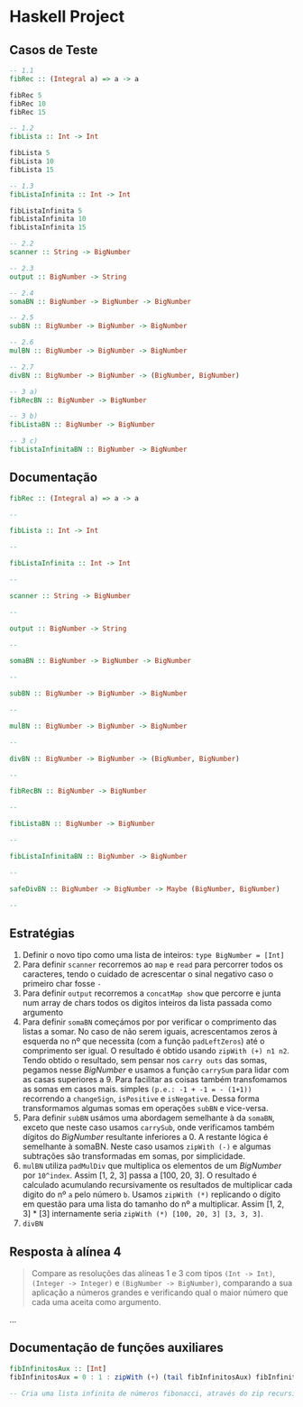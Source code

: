 # Haskell Project

## Casos de Teste

```haskell
-- 1.1
fibRec :: (Integral a) => a -> a

fibRec 5
fibRec 10
fibRec 15
```

```haskell
-- 1.2
fibLista :: Int -> Int

fibLista 5
fibLista 10
fibLista 15
```

```haskell
-- 1.3
fibListaInfinita :: Int -> Int

fibListaInfinita 5
fibListaInfinita 10
fibListaInfinita 15
```

```haskell
-- 2.2
scanner :: String -> BigNumber

```

```haskell
-- 2.3
output :: BigNumber -> String

```

```haskell
-- 2.4
somaBN :: BigNumber -> BigNumber -> BigNumber

```

```haskell
-- 2.5
subBN :: BigNumber -> BigNumber -> BigNumber

```

```haskell
-- 2.6
mulBN :: BigNumber -> BigNumber -> BigNumber

```

```haskell
-- 2.7
divBN :: BigNumber -> BigNumber -> (BigNumber, BigNumber)

```

```haskell
-- 3 a)
fibRecBN :: BigNumber -> BigNumber

```

```haskell
-- 3 b)
fibListaBN :: BigNumber -> BigNumber

```

```haskell
-- 3 c)
fibListaInfinitaBN :: BigNumber -> BigNumber

```

## Documentação

```haskell
fibRec :: (Integral a) => a -> a

--
```

```haskell
fibLista :: Int -> Int

--
```

```haskell
fibListaInfinita :: Int -> Int

--
```

```haskell
scanner :: String -> BigNumber

--
```

```haskell
output :: BigNumber -> String

--
```

```haskell
somaBN :: BigNumber -> BigNumber -> BigNumber

--
```

```haskell
subBN :: BigNumber -> BigNumber -> BigNumber

--
```

```haskell
mulBN :: BigNumber -> BigNumber -> BigNumber

--
```

```haskell
divBN :: BigNumber -> BigNumber -> (BigNumber, BigNumber)

--
```

```haskell
fibRecBN :: BigNumber -> BigNumber

--
```

```haskell
fibListaBN :: BigNumber -> BigNumber

--
```

```haskell
fibListaInfinitaBN :: BigNumber -> BigNumber

--
```

```haskell
safeDivBN :: BigNumber -> BigNumber -> Maybe (BigNumber, BigNumber)

--
```

## Estratégias

1. Definir o novo tipo como uma lista de inteiros: `type BigNumber = [Int]`
2. Para definir `scanner` recorremos ao `map` e `read` para percorrer todos os caracteres, tendo o cuidado de acrescentar o sinal negativo caso o primeiro char fosse `-`
3. Para definir `output` recorremos a `concatMap show` que percorre e junta num array de chars todos os digitos inteiros da lista passada como argumento
4. Para definir `somaBN` começámos por por verificar o comprimento das listas a somar. No caso de não serem iguais, acrescentamos zeros à esquerda no nº que necessita (com a função `padLeftZeros`) até o comprimento ser igual. O resultado é obtido usando `zipWith (+) n1 n2`. Tendo obtido o resultado, sem pensar nos `carry outs` das somas, pegamos nesse _BigNumber_ e usamos a função `carrySum` para lidar com as casas superiores a 9. Para facilitar as coisas também transfomamos as somas em casos mais. simples `(p.e.: -1 + -1 = - (1+1))` recorrendo a `changeSign`, `isPositive` e `isNegative`. Dessa forma transformamos algumas somas em operações `subBN` e vice-versa.
5. Para definir `subBN` usámos uma abordagem semelhante à da `somaBN`, exceto que neste caso usamos `carrySub`, onde verificamos também dígitos do *BigNumber* resultante inferiores a 0. A restante lógica é semelhante à somaBN. Neste caso usamos `zipWith (-)` e algumas subtrações são transformadas em somas, por simplicidade.
6. `mulBN` utiliza `padMulDiv` que multiplica os elementos de um _BigNumber_ por `10^index`. Assim [1, 2, 3] passa a [100, 20, 3]. O resultado é calculado acumulando recursivamente os resultados de multiplicar cada digito do nº `a` pelo número `b`. Usamos `zipWith (*)` replicando o dígito em questão para uma lista do tamanho do nº a multiplicar. Assim [1, 2, 3] * [3] internamente seria `zipWith (*) [100, 20, 3] [3, 3, 3]`.
7. `divBN`


## Resposta à alínea 4

> Compare as resoluções das alíneas 1 e 3 com tipos `(Int -> Int)`, `(Integer -> Integer)` e `(BigNumber -> BigNumber)`, comparando a sua aplicação a números grandes e verificando qual o maior número que cada uma aceita como argumento.

...

## Documentação de funções auxiliares

```haskell
fibInfinitosAux :: [Int]
fibInfinitosAux = 0 : 1 : zipWith (+) (tail fibInfinitosAux) fibInfinitosAux

-- Cria uma lista infinita de números fibonacci, através do zip recursivo de duas listas desfazadas por 1 casa
```
